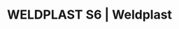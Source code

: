---
Link: "file:/Users/vinayakpatel/Downloads/www.weldplast.cz/weldplast-s6"
product_name: "WELDPLAST S6230 V / 5300 W, 32A-5P, včetně boxu"
product_id: "Obj. číslo:134.318"
title: "WELDPLAST S6 | Weldplast"
product_desc: "Je-li výtlak rozhodujícím kritériem , Leister WELDPLAST S6 s výkonem 6 kg/h je ideálním volbou. Jeho inovativní kruhové držadlo umožňuje svařovat ve všech polohách, zároveň slouží jako odkládací stojan nebo závěsný prvek.Ověřený výtlak 6 kg za hodinuVelmi vysoký výkon předehřevuMultifunkční podsvícený displejMikroprocesor pro regulaci svařovacího procesu a monitorování strojeNastavitelné kruhové držadloBezuhlíkové horkovzdušné dmychadloOboustranný plynulý přívod drátu"
product_specs: "Značka konformity, Značka schválení, Třída ochrany I, NapětíV~230, PříkonW4600, FrekvenceHz50 / 60, Rozměry (D x Š x V)mm821 x 116 x 240, Hmotnostkg14 (bez kabelu), Druh certifikaceCCA, Svařovací drát (ø)mm4 - 5, Výtlak (HDPE ø 4)kg/h3,9 - 6, MateriálPE-HD, PE-LD, PP"
product_downloads: "KATALOG DESKOVÝCH MATERIÁLŮ																								stáhnout																								, WELDPLAST S6 - manuál SK																								stáhnout																								, Svařovací botky - WELDPLAST S2, PVC, S4, S6																								stáhnout																								, WELDPLAST S6 - produktový list																								stáhnout																								, WELDPLAST S6 - manuál																								stáhnout																								"
href: "https://www.weldplast.cz/files/katalog-deskovych-materialu-cz.pdf, https://www.weldplast.cz/files/katalog-deskovych-materialu-cz.pdf, https://www.weldplast.cz/files/weldplast-s6-manual-sk.pdf, https://www.weldplast.cz/files/weldplast-s6-manual-sk.pdf, https://www.weldplast.cz/files/prehled-botek-weldplast-s2pvc-s4-s62.pdf, https://www.weldplast.cz/files/prehled-botek-weldplast-s2pvc-s4-s62.pdf, https://www.weldplast.cz/files/weldplast-s6-produktovy-list-leister.pdf, https://www.weldplast.cz/files/weldplast-s6-produktovy-list-leister.pdf, https://www.weldplast.cz/files/weldplast-s6-manual-cz.pdf, https://www.weldplast.cz/files/weldplast-s6-manual-cz.pdf"
accessories: "Svařovací botka, PVC, rohový svar vnitřní 20 mm, EASvařovací botka, PVC, rohový svar vnitřní 14 mm, EASvařovací botka, PVC, rohový svar vnější 15 mm, EASvařovací botka, PVC, rohový svar vnější 12 mm, EASvařovací botka, PVC, rohový svar vnější 10 mm, EASvařovací botka, PVC, rohový svar vnější 8 mm, EASvařovací botka, PVC, přeplátovací svar 40 mm, EASvařovací botka, PVC, přeplátovací svar 35 mm, EASvařovací botka, PVC, přeplátovací svar 25 mm, EASvařovací botka, PVC, V-svar 30 mm, EASvařovací botka, PVC, V-svar 25 mm, EASvařovací botka, PVC, V-svar 20 mm a X-svar 35-40 mm, EASvařovací botka, PVC, V-svar 15 mm a X-svar 30 mm, EASvařovací botka, PVC, V-svar 12 mm a X-svar 25 mm, EASvařovací botka, PVC, V-svar 8/10 mm a X-svar 15/20 mm, EASvařovací botka, PVC, V-svar 5/6 mm a X-svar 10/12 mm, EASvařovací botka, PVC, K-svar 30 mm, EASvařovací botka, PVC, K-svar 25 mm, EASvařovací botka, PVC, K-svar 20 mm, EASvařovací botka, PVC, K-svar 15 mm, EASvařovací botka, PVC, K-svar 8/10 mm, EASvařovací botka, PVC, K-svar 5/6 mm, EASvařovací botka, rohový svar vnitřní 14 mm, IABox pro WELDPLAST S6950 x 380 x 480 mm, WELDPLAST S2230 V / 3000 W, TPO, včetně boxuWELDPLAST S2230 V / 3000 W, PVC, včetně boxuWELDPLAST S2230 V / 3000 W, TPO, včetně boxuWELDPLAST S4230 V / 3680 W, včetně boxuFUSION 3C230 V / 2800 W, včetně boxuFUSION 3230 V / 3500 W, svařovací drát ø 3 – 4 mm, přepravní box"
similar_products: "WELDPLAST S2230 V / 3000 W, TPO, včetně boxuWELDPLAST S2230 V / 3000 W, PVC, včetně boxuWELDPLAST S2230 V / 3000 W, TPO, včetně boxuWELDPLAST S4230 V / 3680 W, včetně boxuFUSION 3C230 V / 2800 W, včetně boxuFUSION 3230 V / 3500 W, svařovací drát ø 3 – 4 mm, přepravní box"
---